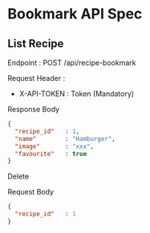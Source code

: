 # Bookmark API Spec

## List Recipe
Endpoint : POST /api/recipe-bookmark

Request Header :

- X-API-TOKEN : Token (Mandatory)

Response Body
```json
{
  "recipe_id"   : 1,
  "name"        : "Hamburger",
  "image"       : "xxx",
  "favourite"   : true
}
```

Delete

Request Body
```json
{
  "recipe_id"   : 1
}
```
